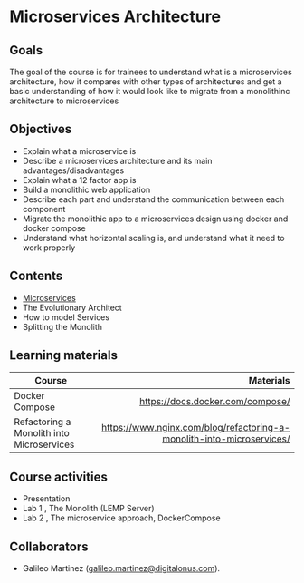 # Microservices Architecture

## Goals
The goal of the course is for trainees to understand what is a microservices architecture, how it compares with other types of architectures and get a basic understanding of how it would look like to migrate from a monolithinc architecture to microservices   

## Objectives
- Explain what a microservice is      
- Describe a microservices architecture and its main advantages/disadvantages     
- Explain what a 12 factor app is     
- Build a monolithic web application     
- Describe each part and understand the communication between each component
- Migrate the monolithic app to a microservices design using docker and docker compose
- Understand what horizontal scaling is, and understand what it need to work properly

## Contents
- [Microservices](docs/1-Chef-Basic-Terminology.md)    
- The Evolutionary Architect
- How to model Services
- Splitting the Monolith

## Learning materials
| Course | Materials |
| ----------- |-------------:|
| Docker Compose | https://docs.docker.com/compose/ |
| Refactoring a Monolith into Microservices    | https://www.nginx.com/blog/refactoring-a-monolith-into-microservices/ |


## Course activities
- Presentation
- Lab 1 , The Monolith (LEMP Server)
- Lab 2 , The microservice approach, DockerCompose

## Collaborators
- Galileo Martinez (galileo.martinez@digitalonus.com).  
